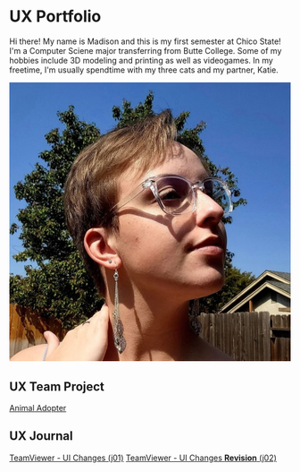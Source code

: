 # UX Portfolio

Hi there! My name is Madison and this is my first semester at Chico State! I'm a Computer Sciene major transferring from Butte College. Some of my hobbies include 3D modeling and printing as well as videogames. In my freetime, I'm usually spendtime with my three cats and my partner, Katie.

![Madi](/assets/MadisonWebb.jpg)


## UX Team Project

[Animal Adopter](https://chicostate.github.io/UX-animal-adopter/)

## UX Journal

[TeamViewer - UI Changes (j01)](j01/)
[TeamViewer - UI Changes **Revision** (j02)](j02/)
